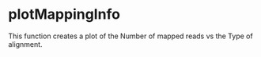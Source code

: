 # plotMappingInfo
This function creates a plot of the Number of mapped reads vs the Type of  alignment.
